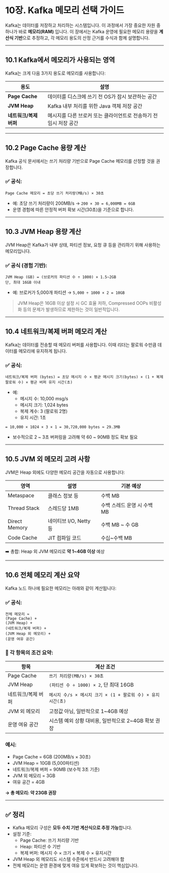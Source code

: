 # 10장. Kafka 메모리 선택 가이드

Kafka는 데이터를 저장하고 처리하는 시스템입니다. 이 과정에서 가장 중요한 자원 중 하나가 바로 **메모리(RAM)** 입니다. 이 장에서는 Kafka 운영에 필요한 메모리 용량을 **계산식 기반**으로 추정하고, 각 메모리 용도의 산정 근거를 수식과 함께 설명합니다.

---

## 10.1 Kafka에서 메모리가 사용되는 영역

Kafka는 크게 다음 3가지 용도로 메모리를 사용합니다:

| 용도 | 설명 |
|------|------|
| **Page Cache** | 데이터를 디스크에 쓰기 전 OS가 잠시 보관하는 공간 |
| **JVM Heap** | Kafka 내부 처리를 위한 Java 객체 저장 공간 |
| **네트워크/복제 버퍼** | 메시지를 다른 브로커 또는 클라이언트로 전송하기 전 임시 저장 공간 |

---

## 10.2 Page Cache 용량 계산

Kafka 공식 문서에서는 쓰기 처리량 기반으로 Page Cache 메모리를 산정할 것을 권장합니다.

### ✅ 공식:

```
Page Cache 메모리 = 초당 쓰기 처리량(MB/s) × 30초
```

- 예: 초당 쓰기 처리량이 200MB/s → `200 × 30 = 6,000MB = 6GB`
- 운영 경험에 따른 안정적 버퍼 확보 시간(30초)을 기준으로 합니다.

---

## 10.3 JVM Heap 용량 계산

JVM Heap은 Kafka가 내부 상태, 파티션 정보, 요청 큐 등을 관리하기 위해 사용하는 메모리입니다.

### ✅ 공식 (경험 기반):

```
JVM Heap (GB) = (브로커의 파티션 수 ÷ 1000) × 1.5~2GB
단, 최대 16GB 이내
```

- 예: 브로커가 5,000개 파티션 → `5,000 ÷ 1000 × 2 = 10GB`

> JVM Heap은 16GB 이상 설정 시 GC 효율 저하, Compressed OOPs 비활성화 등의 문제가 발생하므로 제한하는 것이 일반적입니다.

---

## 10.4 네트워크/복제 버퍼 메모리 계산

Kafka는 데이터를 전송할 때 메모리 버퍼를 사용합니다. 이때 리더는 팔로워 수만큼 데이터를 메모리에 유지하게 됩니다.

### ✅ 공식:

```
네트워크/복제 버퍼 (bytes) = 초당 메시지 수 × 평균 메시지 크기(bytes) × (1 + 복제 팔로워 수) × 평균 버퍼 유지 시간(초)
```

- 예:
    - 메시지 수: 10,000 msg/s
    - 메시지 크기: 1,024 bytes
    - 복제 계수: 3 (팔로워 2명)
    - 유지 시간: 1초

```
= 10,000 × 1024 × 3 × 1 = 30,720,000 bytes ≈ 29.3MB
```

- 보수적으로 2 ~ 3초 버퍼링을 고려해 약 60 ~ 90MB 정도 확보 필요

---

## 10.5 JVM 외 메모리 고려 사항

JVM은 Heap 외에도 다양한 메모리 공간을 자동으로 사용합니다:

| 영역 | 설명 | 기본 예상 |
|------|------|------------|
| Metaspace | 클래스 정보 등 | 수백 MB |
| Thread Stack | 스레드당 1MB | 수백 스레드 운영 시 수백 MB |
| Direct Memory | 네이티브 I/O, Netty 등 | 수백 MB ~ 수 GB |
| Code Cache | JIT 컴파일 코드 | 수십~수백 MB |

➡️ 총합: Heap 외 JVM 메모리로 **약 1~4GB 이상** 예상

---

## 10.6 전체 메모리 계산 요약

Kafka 노드 하나에 필요한 메모리는 아래와 같이 계산됩니다:

### ✅ 공식:

```
전체 메모리 ≈
(Page Cache) +
(JVM Heap) +
(네트워크/복제 버퍼) +
(JVM Heap 외 메모리) +
(운영 여유 공간)
```

### 📌 각 항목의 조건 요약:

| 항목 | 계산 조건 |
|------|------------|
| Page Cache | `쓰기 처리량(MB/s) × 30초` |
| JVM Heap | `(파티션 수 ÷ 1000) × 2`, 단 최대 16GB |
| 네트워크/복제 버퍼 | `메시지 수/s × 메시지 크기 × (1 + 팔로워 수) × 유지 시간(초)` |
| JVM 외 메모리 | 고정값 아님, 일반적으로 1~4GB 예상 |
| 운영 여유 공간 | 시스템 예외 상황 대비용, 일반적으로 2~4GB 확보 권장 |

### 예시:
- Page Cache = 6GB (200MB/s × 30초)
- JVM Heap = 10GB (5,000파티션)
- 네트워크/복제 버퍼 = 90MB (보수적 3초 기준)
- JVM 외 메모리 = 3GB
- 여유 공간 = 4GB

**→ 총 메모리: 약 23GB 권장**

---

## ✅ 정리

- Kafka 메모리 구성은 **모두 수치 기반 계산식으로 추정 가능**합니다.
- 설정 기준:
    - Page Cache: 쓰기 처리량 기반
    - Heap: 파티션 수 기반
    - 복제 버퍼: 메시지 수 × 크기 × 복제 수 × 유지시간
- JVM Heap 외 메모리도 시스템 수준에서 반드시 고려해야 함
- 전체 메모리는 운영 환경에 맞게 여유 있게 확보하는 것이 핵심입니다.
